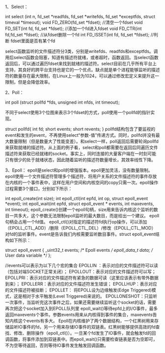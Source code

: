 1、Select：

int select (int n, fd_set *readfds, fd_set *writefds, fd_set *exceptfds, struct timeval *timeout); 
void FD_ZERO(fd_set *fdset);	//清空一个fdset
void FD_SET(int fd, fd_set *fdset);	//添加一个fd进入fdset
void FD_CTR(int fd,fd_set *fdset);	//从fdset删除一个fd
int FD_ISSET(int fd, fd_set *fdset);	//判断 fdset里面是否有某个fd

select函数监听的文件描述符分3类，分别是writefds、readfds和exceptfds。调用后select函数会阻塞，知道有描述符就绪，或者超时，函数返回。当select函数返回后，可以通过遍历fdset来找到就绪的描述符。select目前在几乎所有平台上支持，其良好的跨平台支持也是它的一个优点。缺点就是单个进程能够监听的描述符的数量存在最大限制，在Linux上一般为1024，可以通过修改宏定义来提升这一限制，但是会降低效率。

2、Poll：

int poll (struct pollfd *fds, unsigned int nfds, int timeout); 

不同于select使用3个位图来表示3个fdset的方式，poll使用一个pollfd的指针实现。

struct pollfd{
	int fd;
	short events;
   short revents;
}
pollfd结构包含了要监视的event和发生的event，不再使用select“参数-值”传递方式。同时，pollfd并没有最大数量限制（但是数量大了性能变差）。和select一样，poll返回后需要轮询pollfd来获取就绪的描述符。从上面的例子看，select和poll都需要在返回后同遍历文件描述符来获取已经就绪的socket。事实上，同时连接的大量客户端在一时刻可能只有很少的处于就绪状态，因此随着监听的描述符数量增长，其效率线性下降。

3、Epoll：
epoll是select和poll的增强版本。epoll更加灵活，没有数量限制。epoll使用一个文件描述符管理多个描述符，将用户关系的文件描述符的事件存放在内核的一个事件表中，这样在用户空间和内核空间的copy只需一次。epoll操作过程需要3个接口，分别如下所示：

int epoll_create(int size);
int epoll_ctl(int epfd, int op, struct epoll_event *event);
int epoll_wait(int epfd, struct epoll_event * events, int maxevents, int timeout);
epoll_create()创建一个epoll句柄，size用来告诉内核这个监听的数目一共多大，这个参数无法限制epoll监听的最大数目，而是给出一个建议。 epoll句柄会占用一个fd值。
epoll_ctl()对指定的描述符fd执行op操作，可以添加（EPOLL_CTL_ADD）/删除（EPOLL_CTL_DEL）/修改（EPOLL_CTL_MOD）对fd的监听事件。event是告诉我们内核需要监听数目事件。struct epoll_event结构如下所示：

struct epoll_event {
	_uint32_t events;	/* Epoll events */
   epoll_data_t data;  /* User data variable */
};

//events可以表示为以下几个宏的集合
EPOLLIN ：表示对应的文件描述符可以读（包括对端SOCKET正常关闭）；
EPOLLOUT：表示对应的文件描述符可以写；
EPOLLPRI：表示对应的文件描述符有紧急的数据可读（这里应该表示有带外数据到来）；
EPOLLERR：表示对应的文件描述符发生错误；
EPOLLHUP：表示对应的文件描述符被挂断；
EPOLLET： 将EPOLL设为边缘触发(Edge Triggered)模式，这是相对于水平触发(Level Triggered)来说的。
EPOLLONESHOT：只监听一次事件，当监听完这次事件之后，如果还需要继续监听这个socket的话，需要再次把这个socket加入到EPOLL队列里 
epoll_wait()等待epfd上的I/O事件，最多返回maxevents个事件。参数events用来从内核得到事件的集合，maxevents告知内核这个events有多大。
Epoll在内核维护了两个数据结构，一个红黑树用来存储监听IO事件的fd，另一个用来存储IO事件的双链表。红黑树能够提供高效的fd查找、修改、删除操作（epoll_ctl()）。一旦某个fd发生了IO事件，就会触发fd的回调函数，将事件添加到双链表中。而epoll_wait()只需要检查链表是否为空即可，不为空等待返回，否则等待IO事件发生触发回调函数。
